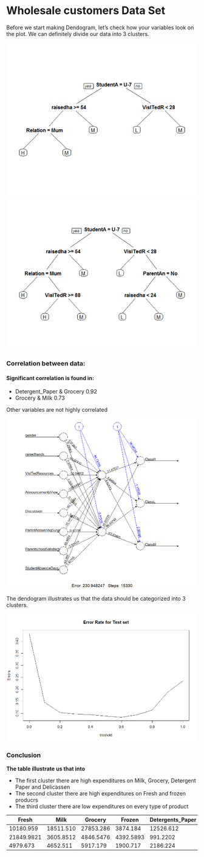 # Wholesale customers Data Set 

Before we start making Dendogram, let’s check how your variables look on the plot. We can definitely divide our data into 3 clusters.

![alt text](https://raw.githubusercontent.com/ramapitecusment/student_academic_performance/master/images/Rplot01.png)
![alt text](https://raw.githubusercontent.com/ramapitecusment/student_academic_performance/master/images/Rplot02.png)

### Correlation between data:

#### Significant correlation is found in:

- Detergent_Paper & Grocery 0.92
- Grocery & Milk 0.73

Other variables are not highly correlated

![alt text](https://raw.githubusercontent.com/ramapitecusment/student_academic_performance/master/images/Rplot03.png)

The dendogram illustrates us that the data should be categorized into 3 clusters.

![alt text](https://raw.githubusercontent.com/ramapitecusment/student_academic_performance/master/images/Rplot04.png)

### Conclusion

**The table illustrate us that into**

- The first cluster there are high expenditures on Milk, Grocery, Detergent Paper and Delicassen
- The second cluster there are high expenditures on Fresh and frozen producrs
- The third cluster there are low expenditures on every type of product

|     Fresh         |     Milk            |     Grocery         |     Frozen          |     Detergents_Paper     |     Delicassen     |
|-------------------|---------------------|---------------------|---------------------|--------------------------|--------------------|
|     10180.959     |     18511.510       |     27853.286       |     3874.184        |     12526.612            |     2971.510       |
|     21849.9821    |     3605.8512       |     4846.5476       |     4392.5893       |     991.2202             |     1581.5119      |
|     4979.673      |     4652.511        |     5917.179        |     1900.717        |     2186.224             |     1164.327       |